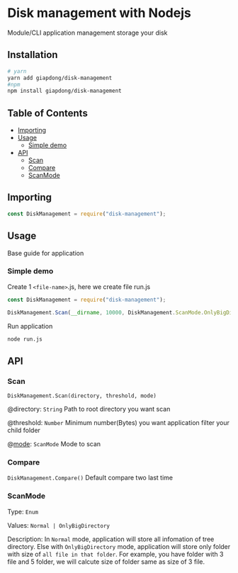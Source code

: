 # Disk management with Nodejs

Module/CLI application management storage your disk

## Installation

```bash
# yarn
yarn add giapdong/disk-management
#npm
npm install giapdong/disk-management
```

## Table of Contents

<ul>
    <li><a href="#importing">Importing</a></li>
    <li>
        <a href="#usage">Usage</a>
        <ul>
            <li><a href="#simple-demo">Simple demo</a></li>
        </ul>
    </li>
    <li>
        <a href="#api">API</a>
        <ul>
            <li><a href="#scan">Scan</a></li>
            <li><a href="#compare">Compare</a></li>
            <li><a href="#scanmode">ScanMode</a></li>
        </ul>
    </li>
</ul>

## Importing

```javascript
const DiskManagement = require("disk-management");
```

## Usage

Base guide for application

### Simple demo

Create 1 `<file-name>`.js, here we create file run.js

```javascript
const DiskManagement = require("disk-management");

DiskManagement.Scan(__dirname, 10000, DiskManagement.ScanMode.OnlyBigDirectory);
```

Run application

```bash
node run.js
```

## API

### Scan

`DiskManagement.Scan(directory, threshold, mode)`

@directory: `String` Path to root directory you want scan

@threshold: `Number` Minimum number(Bytes) you want application filter your child folder

@[mode](): `ScanMode` Mode to scan

### Compare

`DiskManagement.Compare()`
Default compare two last time

### ScanMode

Type: `Enum`

Values: `Normal | OnlyBigDirectory`

Description: In `Normal` mode, application will store all infomation of tree directory. Else with `OnlyBigDirectory` mode, application will store only folder with size of `all file in that folder`. For example, you have folder with 3 file and 5 folder, we will calcute size of folder same as size of 3 file.
